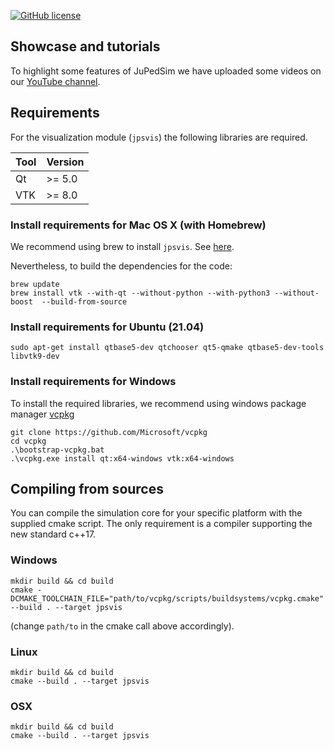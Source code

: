 [![GitHub license](https://img.shields.io/badge/license-GPL-blue.svg)](https://raw.githubusercontent.com/JuPedSim/jpsvis/master/LICENSE)


## Showcase and tutorials

To highlight some features of JuPedSim we have uploaded some videos on our [YouTube channel](https://www.youtube.com/channel/UCKS8w8CUClHEeN4K1SUSMBA).

## Requirements
For the visualization module (`jpsvis`) the following libraries are required.

| Tool     | Version  |
| ----------- | -------- |
| Qt          |   >= 5.0 |
| VTK         |   >= 8.0 |

### Install requirements for Mac OS X (with Homebrew)
We recommend using brew to install `jpsvis`. See [here](https://github.com/JuPedSim/homebrew-jps).

Nevertheless, to build the dependencies for the code:

```
brew update
brew install vtk --with-qt --without-python --with-python3 --without-boost  --build-from-source
```

### Install requirements for Ubuntu (21.04)

```
sudo apt-get install qtbase5-dev qtchooser qt5-qmake qtbase5-dev-tools libvtk9-dev
```

### Install requirements for Windows

To install the required libraries, we recommend using windows package manager [vcpkg](https://github.com/Microsoft/vcpkg)

```
git clone https://github.com/Microsoft/vcpkg
cd vcpkg
.\bootstrap-vcpkg.bat
.\vcpkg.exe install qt:x64-windows vtk:x64-windows
```

## Compiling from sources

You can compile the simulation core for your specific platform with the supplied cmake script.
The only requirement is a compiler supporting the new standard c++17.

### Windows
```
mkdir build && cd build
cmake -DCMAKE_TOOLCHAIN_FILE="path/to/vcpkg/scripts/buildsystems/vcpkg.cmake" --build . --target jpsvis
```

(change `path/to` in the cmake call above accordingly).

### Linux
```
mkdir build && cd build
cmake --build . --target jpsvis
```
### OSX
```
mkdir build && cd build
cmake --build . --target jpsvis
```
